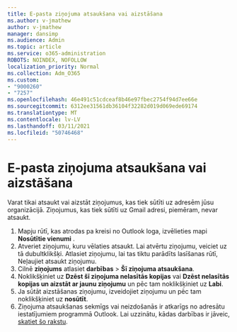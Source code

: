 ```yaml
---
title: E-pasta ziņojuma atsaukšana vai aizstāšana
ms.author: v-jmathew
author: v-jmathew
manager: dansimp
ms.audience: Admin
ms.topic: article
ms.service: o365-administration
ROBOTS: NOINDEX, NOFOLLOW
localization_priority: Normal
ms.collection: Adm_O365
ms.custom:
- "9000260"
- "7257"
ms.openlocfilehash: 46e491c51cdceaf8b46e97fbec2754f94d7ee66e
ms.sourcegitcommit: 6312ee31561db36104f32282d019d069ede69174
ms.translationtype: MT
ms.contentlocale: lv-LV
ms.lasthandoff: 03/11/2021
ms.locfileid: "50746468"
---
```

# <a name="recall-or-replace-email-message"></a>E-pasta ziņojuma atsaukšana vai aizstāšana

Varat tikai atsaukt vai aizstāt ziņojumus, kas tiek sūtīti uz adresēm jūsu organizācijā. Ziņojumus, kas tiek sūtīti uz Gmail adresi, piemēram, nevar atsaukt.

1. Mapju rūtī, kas atrodas pa kreisi no Outlook loga, izvēlieties mapi **Nosūtītie vienumi** .
2. Atveriet ziņojumu, kuru vēlaties atsaukt. Lai atvērtu ziņojumu, veiciet uz tā dubultklikšķi. Atlasiet ziņojumu, lai tas tiktu parādīts lasīšanas rūtī, Neļaujiet atsaukt ziņojumu.
3. Cilnē **ziņojums** atlasiet **darbības**  >  **Šī ziņojuma atsaukšana**.
4. Noklikšķiniet uz **Dzēst šī ziņojuma nelasītās kopijas** vai **Dzēst nelasītās kopijas un aizstāt ar jaunu ziņojumu** un pēc tam noklikšķiniet uz **Labi**.
5. Ja sūtāt aizstāšanas ziņojumu, izveidojiet ziņojumu un pēc tam noklikšķiniet uz **nosūtīt**.
6. Ziņojuma atsaukšanas sekmīgs vai neizdošanās ir atkarīgs no adresātu iestatījumiem programmā Outlook. Lai uzzinātu, kādas darbības ir jāveic, [skatiet šo rakstu](https://support.office.com/article/recall-or-replace-an-email-message-that-you-sent-35027f88-d655-4554-b4f8-6c0729a723a0#tocheck).

